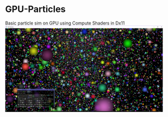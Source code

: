 # GPU-Particles
Basic particle sim on GPU using Compute Shaders in Dx11
![Screenshot](https://github.com/Themperror/GPU-Particles/blob/master/image.png)
